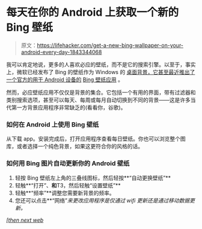 # 每天在你的 Android 上获取一个新的 Bing 壁纸

> 原文：<https://lifehacker.com/get-a-new-bing-wallpaper-on-your-android-every-day-1843344068>

我可以肯定地说，更多的人喜欢必应的壁纸，而不是它的搜索引擎。以至于，事实上，微软已经发布了 Bing 的壁纸作为 Windows 的 [桌面背景，它甚至最近推出了一个官方的用于 Android 设备的](https://lifehacker.com/get-bing-wallpapers-for-your-windows-desktop-with-these-1842963251) [Bing 壁纸应用](https://play.google.com/store/apps/details?id=com.microsoft.bing.wallpapers) 。



然而，必应壁纸应用不仅仅是背景的集合。它包括一个有用的界面，带有过滤器和类别搜索选项，甚至可以每天、每周或每月自动切换到不同的背景——这是许多当代第一方背景应用程序非常缺乏的(看看你，谷歌)。

### 如何在 Android 上使用 Bing 壁纸

从下载 app。安装完成后，打开应用程序查看每日壁纸。你也可以浏览整个图库，或者选择一个纯色背景，如果这更符合你的风格的话。

### 如何用 Bing 图片自动更新你的 Android 壁纸

1.  轻按 Bing 壁纸左上角的三叠线图标，然后轻按**“自动更换壁纸”**
2.  轻触**“打开”、**和**T3，然后轻触“设置壁纸”**
3.  轻触**“频率”**调整您需要新背景的频率。
4.  您还可以点击**“网络”**来更改应用程序是仅通过 wifi 更新还是通过移动数据更新*。*

*[[then next web](https://thenextweb.com/microsoft/2020/05/08/microsoft-bundled-its-beautiful-bing-wallpapers-into-a-free-android-app/)*